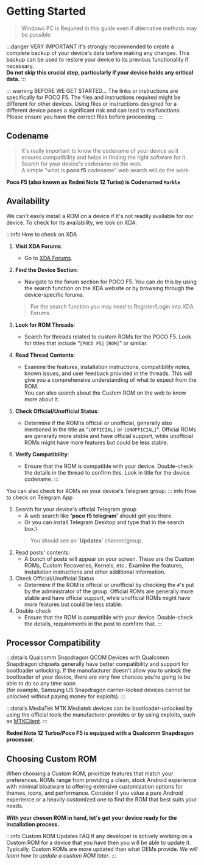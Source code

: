 # Getting Started
> Windows PC is Required in this guide even if alternative methods may be possible

:::danger VERY IMPORTANT
 it's strongly recommended to create a complete backup of your device's data before making any changes. This backup can be used to restore your device to its previous functionality if necessary.\
 **Do not skip this crucial step, particularly if your device holds any critical data.**
:::

::: warning BEFORE WE GET STARTED...
The links or instructions are specifically for POCO F5. The files and instructions required might be different for other devices.
Using files or instructions designed for a different device poses a significant risk and can lead to malfunctions. Please ensure you have the correct files before proceeding.
:::

## Codename 

> It's really important to know the codename of your device as it ensures compatibility and helps in finding the right software for it. Search for your device's codename on the web.\
A simple "what is __poco f5__ codename" web search will do the work.

**Poco F5 (also known as Redmi Note 12 Turbo) is Codenamed `Marble`**

## Availability
We can't easily install a ROM on a device if it's not readily available for our device. To check for its availability, we look on XDA.

:::info How to check on XDA
1. **Visit XDA Forums**:
   - Go to [XDA Forums](https://xdaforums.com/).

2. **Find the Device Section**:
   - Navigate to the forum section for POCO F5. You can do this by using the search function on the XDA website or by browsing through the device-specific forums.
   > For the search function you may need to Register/Login into XDA Forums.

3. **Look for ROM Threads**:
   - Search for threads related to custom ROMs for the POCO F5. Look for titles that include “`[POCO F5]` `[ROM]`" or similar.

4. **Read Thread Contents**:
   - Examine the features, installation instructions, compatibility notes, known issues, and user feedback provided in the threads. This will give you a comprehensive understanding of what to expect from the ROM.\
    You can also search about the Custom ROM on the web to know more about it.

5. **Check Official/Unofficial Status**:
   - Determine if the ROM is official or unofficial, generally also mentioned in the title as “`[OFFICIAL]` or `[UNOFFICIAL]`". Official ROMs are generally more stable and have official support, while unofficial ROMs might have more features but could be less stable.

6. **Verify Compatibility**:
   - Ensure that the ROM is compatible with your device. Double-check the details in the thread to confirm this. Look in title for the device codename.
:::

You can also check for ROMs on your device's Telegram group. 
::: info How to check on Telegram App
1. Search for your device's official Telegram group
   - A web search like **'poco f5 telegram'** should get you there.
   - Or you can install Telegram Desktop and type that in the search box.\
   > You should see an '**Updates**' channel/group.
2. Read posts' contents: 
   - A bunch of posts will appear on your screen. These are the Custom ROMs, Custom Recoveries, Kernels, etc.. Examine the features, installation instructions and other additional information. 
3. Check Official/Unofficial Status
   - Determine if the ROM is official or unofficial by checking the `#`'s put by the administrator of the group. Official ROMs are generally more stable and have official support, while unofficial ROMs might have more features but could be less stable. 
4. Double-check
   - Ensure that the ROM is compatible with your device. Double-check the details, requirements in the post to comfirm that.
:::

## Processor Compatibility

:::details Qualcomm Snapdragon <Badge type="tip">QCOM</Badge>
Devices with Qualcomm Snapdragon chipsets generally have better compatibility and support for bootloader unlocking. If the manufacturer doesn't allow you to unlock the bootloader of your device, there are very few chances you're going to be able to do so any time soon\
(for example, Samsung US Snapdragon carrier-locked devices cannot be unlocked without paying money for exploits).
:::

:::details MediaTek <Badge type="tip">MTK</Badge>
Mediatek devices can be bootloader-unlocked by using the official tools the manufacturer provides or by using exploits, such as [MTKClient](https://github.com/bkerler/mtkclient).
:::

**Redmi Note 12 Turbo/Poco F5 is equipped with a Qualcomm Snapdragon processor.**

## Choosing Custom ROM
When choosing a Custom ROM, prioritize features that match your preferences. ROMs range from providing a clean, stock Android experience with minimal bloatware to offering extensive customization options for themes, icons, and performance. Consider if you value a pure Android experience or a heavily customized one to find the ROM that best suits your needs. 

**With your chosen ROM in hand, let's get your device ready for the installation process.**

:::info Custom ROM Updates <Badge type="info">FAQ</Badge>
If any developer is actively working on a Custom ROM for a device that you have then you will be able to update it. Typically, Custom ROMs are more updated than what OEMs provide. _We will learn how to update a custom ROM later_.
:::